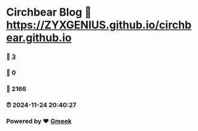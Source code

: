 # Circhbear Blog :link: https://ZYXGENIUS.github.io/circhbear.github.io 
### :page_facing_up: [3](https://ZYXGENIUS.github.io/circhbear.github.io/tag.html) 
### :speech_balloon: 0 
### :hibiscus: 2166 
### :alarm_clock: 2024-11-24 20:40:27 
### Powered by :heart: [Gmeek](https://github.com/Meekdai/Gmeek)
